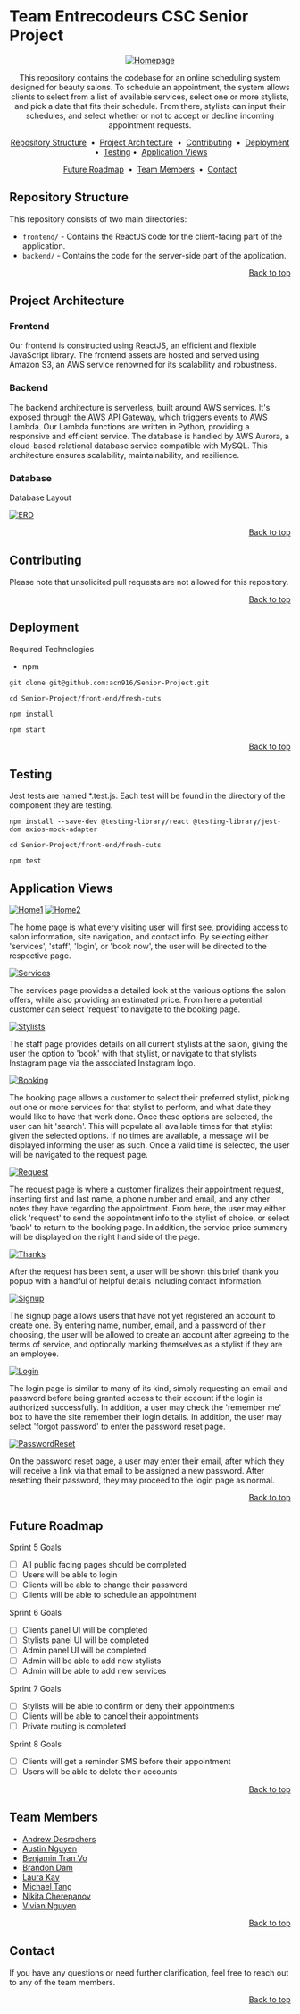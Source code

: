 # Team Entrecodeurs CSC Senior Project

<p align="center">
<a href="https://ibb.co/xqMtdyc"><img src="https://i.ibb.co/5h5gwdz/Homepage.png" alt="Homepage" border="0"></a>
</p>

<p align="center">
This repository contains the codebase for an online scheduling system designed for beauty salons. To schedule an appointment, the system allows clients to select from a list of available services, select one or more stylists, and pick a date that fits their schedule. From there, stylists can input their schedules, and select whether or not to accept or decline incoming appointment requests.
</p>

<p align="center">
<a href="#repository-structure">Repository Structure</a> &nbsp;&bull;&nbsp;
<a href="#project-architecture">Project Architecture</a> &nbsp;&bull;&nbsp;
<a href="#contributing">Contributing</a> &nbsp;&bull;&nbsp;
<a href="#deployment">Deployment</a> &nbsp;&bull;&nbsp;
<a href="#testing">Testing</a> &bull;&nbsp;
<a href="#application-views">Application Views</a>
</p>

<p align="center">
<a href="#future-roadmap">Future Roadmap</a> &nbsp;&bull;&nbsp;
<a href="#team-members">Team Members</a> &nbsp;&bull;&nbsp;
<a href="#contact">Contact</a>
</p>

## Repository Structure

This repository consists of two main directories:

- `frontend/` - Contains the ReactJS code for the client-facing part of the application.
- `backend/` - Contains the code for the server-side part of the application.

<div align="right"> <a href="#team-entrecodeurs-csc-senior-project">Back to top</a> </div>

## Project Architecture

### Frontend

Our frontend is constructed using ReactJS, an efficient and flexible JavaScript library. The frontend assets are hosted and served using Amazon S3, an AWS service renowned for its scalability and robustness.

### Backend

The backend architecture is serverless, built around AWS services. It's exposed through the AWS API Gateway, which triggers events to AWS Lambda. Our Lambda functions are written in Python, providing a responsive and efficient service. The database is handled by AWS Aurora, a cloud-based relational database service compatible with MySQL. This architecture ensures scalability, maintainability, and resilience.

### Database

Database Layout

<a href="https://ibb.co/RBX6sBS"><img src="https://i.ibb.co/ZYQgFYJ/ERD.jpg" alt="ERD" border="0" /></a>

<div align="right"> <a href="#team-entrecodeurs-csc-senior-project">Back to top</a> </div>

## Contributing

Please note that unsolicited pull requests are not allowed for this repository. 

<div align="right"> <a href="#team-entrecodeurs-csc-senior-project">Back to top</a> </div>

## Deployment

Required Technologies
- npm 

```
git clone git@github.com:acn916/Senior-Project.git

cd Senior-Project/front-end/fresh-cuts

npm install

npm start
```


<div align="right"> <a href="#team-entrecodeurs-csc-senior-project">Back to top</a> </div>

## Testing
Jest tests are named *.test.js. Each test will be found in the directory of the component they are testing.
```
npm install --save-dev @testing-library/react @testing-library/jest-dom axios-mock-adapter

cd Senior-Project/front-end/fresh-cuts

npm test
```

## Application Views

<a href="https://ibb.co/album/DGKxNV"><img src="https://i.ibb.co/rcWjzmq/Home-Page1.png" alt="Home1" border="0"></a>
<a href="https://ibb.co/album/DGKxNV"><img src="https://i.ibb.co/RCNRgNv/Home-Page2.png" alt="Home2" border="0"></a>

The home page is what every visiting user will first see, providing access to salon information, site navigation, and contact info. By selecting either 'services', 'staff', 'login', or 'book now', the user will be directed to the respective page.

<a href="https://ibb.co/album/DGKxNV"><img src="https://i.ibb.co/k55WbZB/Services.png" alt="Services" border="0"></a>

The services page provides a detailed look at the various options the salon offers, while also providing an estimated price. From here a potential customer can select 'request' to navigate to the booking page.

<a href="https://ibb.co/album/DGKxNV"><img src="https://i.ibb.co/BsQ3VBM/Stylists.png" alt="Stylists" border="0"></a>

The staff page provides details on all current stylists at the salon, giving the user the option to 'book' with that stylist, or navigate to that stylists Instagram page via the associated Instagram logo.

<a href="https://ibb.co/album/DGKxNV"><img src="https://i.ibb.co/hMXWNRZ/Booking.png" alt="Booking" border="0"></a>

The booking page allows a customer to select their preferred stylist, picking out one or more services for that stylist to perform, and what date they would like to have that work done. Once these options are selected, the user can hit 'search'. This will populate all available times for that stylist given the selected options. If no times are available, a message will be displayed informing the user as such. Once a valid time is selected, the user will be navigated to the request page.

<a href="https://ibb.co/album/DGKxNV"><img src="https://i.ibb.co/tpgdsZ3/Request.png" alt="Request" border="0"></a>

The request page is where a customer finalizes their appointment request, inserting first and last name, a phone number and email, and any other notes they have regarding the appointment. From here, the user may either click 'request' to send the appointment info to the stylist of choice, or select 'back' to return to the booking page. In addition, the service price summary will be displayed on the right hand side of the page.

<a href="https://ibb.co/album/DGKxNV"><img src="https://i.ibb.co/vQHgbxF/Thanks.png" alt="Thanks" border="0"></a>

After the request has been sent, a user will be shown this brief thank you popup with a handful of helpful details including contact information.

<a href="https://ibb.co/album/DGKxNV"><img src="https://i.ibb.co/VLVv4Dc/Signup.png" alt="Signup" border="0"></a>

The signup page allows users that have not yet registered an account to create one. By entering name, number, email, and a password of their choosing, the user will be allowed to create an account after agreeing to the terms of service, and optionally marking themselves as a stylist if they are an employee.

<a href="https://ibb.co/album/DGKxNV"><img src="https://i.ibb.co/DCBTpVx/Login.png" alt="Login" border="0"></a>

The login page is similar to many of its kind, simply requesting an email and password before being granted access to their account if the login is authorized successfully. In addition, a user may check the 'remember me' box to have the site remember their login details. In addition, the user may select 'forgot password' to enter the password reset page.

<a href="https://ibb.co/album/DGKxNV"><img src="https://i.ibb.co/2g07S8R/Password-Reset.png" alt="PasswordReset" border="0"></a>

On the password reset page, a user may enter their email, after which they will receive a link via that email to be assigned a new password. After resetting their password, they may proceed to the login page as normal.

<div align="right"> <a href="#team-entrecodeurs-csc-senior-project">Back to top</a> </div>

## Future Roadmap

Sprint 5 Goals
- [ ] All public facing pages should be completed
- [ ] Users will be able to login
- [ ] Clients will be able to change their password
- [ ] Clients will be able to schedule an appointment

Sprint 6 Goals
- [ ] Clients panel UI will be completed
- [ ] Stylists panel UI will be completed
- [ ] Admin panel UI will be completed
- [ ] Admin will be able to add new stylists
- [ ] Admin will be able to add new services

Sprint 7 Goals
- [ ] Stylists will be able to confirm or deny their appointments
- [ ] Clients will be able to cancel their appointments
- [ ] Private routing is completed

Sprint 8 Goals
- [ ] Clients will get a reminder SMS before their appointment
- [ ] Users will be able to delete their accounts

<div align="right"> <a href="#team-entrecodeurs-csc-senior-project">Back to top</a> </div>

## Team Members

- [Andrew Desrochers](mailto:andrewdesrochers@csus.edu)
- [Austin Nguyen](mailto:austinnguyen3@csus.edu)
- [Benjamin Tran Vo](mailto:benjamintranvo@csus.edu)
- [Brandon Dam](mailto:bdam@csus.edu)
- [Laura Kay](mailto:laurakay2@csus.edu)
- [Michael Tang](mailto:mtang@csus.edu) 
- [Nikita Cherepanov](mailto:ncherepanov@csus.edu)
- [Vivian Nguyen](mailto:viviannguyen5@csus.edu)

<div align="right"> <a href="#team-entrecodeurs-csc-senior-project">Back to top</a> </div>

## Contact

If you have any questions or need further clarification, feel free to reach out to any of the team members.

<div align="right"> <a href="#team-entrecodeurs-csc-senior-project">Back to top</a> </div>
